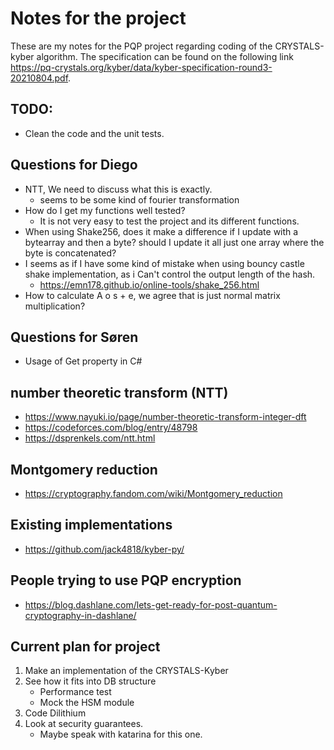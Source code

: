# Notes for the project
These are my notes for the PQP project regarding coding of the CRYSTALS-kyber algorithm.
The specification can be found on the following link https://pq-crystals.org/kyber/data/kyber-specification-round3-20210804.pdf.

## TODO:
* Clean the code and the unit tests.

## Questions for Diego
* NTT, We need to discuss what this is exactly.
  * seems to be some kind of fourier transformation
* How do I get my functions well tested?
  * It is not very easy to test the project and its different functions.
* When using Shake256, does it make a difference if I update with a bytearray and then a byte? should I update it all just one array where the byte is concatenated?
* I seems as if I have some kind of mistake when using bouncy castle shake implementation, as i Can't control the output length of the hash.
  * https://emn178.github.io/online-tools/shake_256.html
* How to calculate A o s + e, we agree that is just normal matrix multiplication?

## Questions for Søren
* Usage of Get property in C#

## number theoretic transform (NTT)
* https://www.nayuki.io/page/number-theoretic-transform-integer-dft
* https://codeforces.com/blog/entry/48798
* https://dsprenkels.com/ntt.html

## Montgomery reduction
* https://cryptography.fandom.com/wiki/Montgomery_reduction

## Existing implementations
* https://github.com/jack4818/kyber-py/

## People trying to use PQP encryption
* https://blog.dashlane.com/lets-get-ready-for-post-quantum-cryptography-in-dashlane/

## Current plan for project
1. Make an implementation of the CRYSTALS-Kyber
2. See how it fits into DB structure
   * Performance test
   * Mock the HSM module
3. Code Dilithium
4. Look at security guarantees.
   * Maybe speak with katarina for this one.
